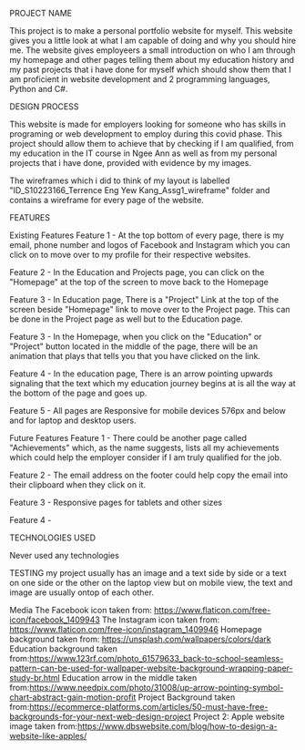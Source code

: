 PROJECT NAME

This project is to make a personal portfolio website for myself. This website gives you a little look at what I am capable of doing and why you should hire me. The website gives employeers a small introduction on who I am through my homepage and other pages telling them about my education history and my past projects that i have done for myself which should show them that I am proficient in website development and 2 programming languages, Python and C#.

DESIGN PROCESS

This website is made for employers looking for someone who has skills in programing or web development to employ during this covid phase. This project should allow them to achieve that by checking if I am qualified, from my education in the IT course in Ngee Ann as well as from my personal projects that i have done, provided with evidence by my images.

The wireframes which i did to think of my layout is labelled "ID_S10223166_Terrence Eng Yew Kang_Assg1_wireframe" folder and contains a wireframe for every page of the website.

FEATURES

Existing Features
Feature 1 - At the top bottom of every page, there is my email, phone number and logos of Facebook and Instagram which you can
click on to move over to my profile for their respective websites.

Feature 2 - In the Education and Projects page, you can click on the "Homepage" at the top of the screen to move back to the Homepage

Feature 3 - In Education page, There is a "Project" Link at the top of the screen beside "Homepage" link to move over to the Project page. This can be done in the Project page as well but to the Education page.

Feature 3 - In the Homepage, when you click on the "Education" or "Project" button located in the middle of the page, there will be
an animation that plays that tells you that you have clicked on the link.

Feature 4 - In the education page, There is an arrow pointing upwards signaling that the text which my education journey begins at is all the way at the bottom of the page and goes up.

Feature 5 - All pages are Responsive for mobile devices 576px and below and for laptop and desktop users.

Future Features
Feature 1 - There could be another page called "Achievements" which, as the name suggests, lists all my achievements which could help the employer consider if I am truly qualified for the job.

Feature 2 - The email address on the footer could help copy the email into their clipboard when they click on it.

Feature 3 - Responsive pages for tablets and other sizes

Feature 4 -

TECHNOLOGIES USED

Never used any technologies

TESTING
my project usually has an image and a text side by side or a text on one side or the other on the laptop view but on mobile view, the text and image are usually ontop of each other.

Media
The Facebook icon taken from: https://www.flaticon.com/free-icon/facebook_1409943
The Instagram icon taken from: https://www.flaticon.com/free-icon/instagram_1409946
Homepage background taken from: https://unsplash.com/wallpapers/colors/dark
Education background taken from:https://www.123rf.com/photo_61579633_back-to-school-seamless-pattern-can-be-used-for-wallpaper-website-background-wrapping-paper-study-br.html
Education arrow in the middle taken from:https://www.needpix.com/photo/31008/up-arrow-pointing-symbol-chart-abstract-gain-motion-profit
Project Background taken from:https://ecommerce-platforms.com/articles/50-must-have-free-backgrounds-for-your-next-web-design-project
Project 2: Apple website image taken from:https://www.dbswebsite.com/blog/how-to-design-a-website-like-apples/
